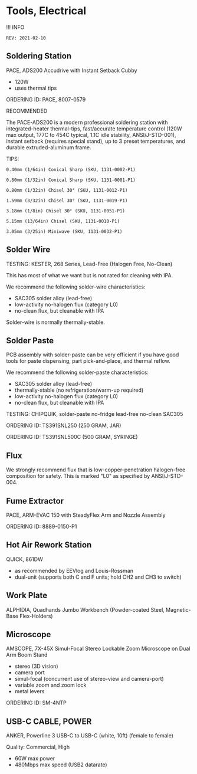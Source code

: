 # Tools, Electrical

!!! INFO

	REV: 2021-02-10

## Soldering Station

PACE, ADS200 Accudrive with Instant Setback Cubby

* 120W
* uses thermal tips

ORDERING ID: PACE, 8007-0579

RECOMMENDED

The PACE-ADS200 is a modern professional soldering station with integrated-heater thermal-tips, fast/accurate temperature control (120W max output, 177C to 454C typical, 1.1C idle stability, ANSI/J-STD-001), instant setback (requires special stand), up to 3 preset temperatures, and durable extruded-aluminum frame.

TIPS:

```
0.40mm (1/64in) Conical Sharp (SKU, 1131-0002-P1)

0.80mm (1/32in) Conical Sharp (SKU, 1131-0001-P1)

0.80mm (1/32in) Chisel 30° (SKU, 1131-0012-P1)

1.59mm (3/32in) Chisel 30° (SKU, 1131-0019-P1)

3.18mm (1/8in) Chisel 30° (SKU, 1131-0051-P1)

5.15mm (13/64in) Chisel (SKU, 1131-0010-P1)

3.05mm (3/25in) Miniwave (SKU, 1131-0032-P1)
```

## Solder Wire

TESTING: KESTER, 268 Series, Lead-Free (Halogen Free, No-Clean)

This has most of what we want but is not rated for cleaning with IPA.

We recommend the following solder-wire characteristics:

* SAC305 solder alloy (lead-free)
* low-activity no-halogen flux (category L0)
* no-clean flux, but cleanable with IPA

Solder-wire is normally thermally-stable.

## Solder Paste

PCB assembly with solder-paste can be very efficient if you have good tools for paste dispensing, part pick-and-place, and thermal reflow. 

We recommend the following solder-paste characteristics:

* SAC305 solder alloy (lead-free)
* thermally-stable (no refrigeration/warm-up required)
* low-activity no-halogen flux (category L0)
* no-clean flux, but cleanable with IPA

TESTING: CHIPQUIK, solder-paste no-fridge lead-free no-clean SAC305

ORDERING ID: TS391SNL250 (250 GRAM, JAR)

ORDERING ID: TS391SNL500C (500 GRAM, SYRINGE)

## Flux

We strongly recommend flux that is low-copper-penetration halogen-free composition for safety. This is marked "L0" as specified by ANSI/J-STD-004.

## Fume Extractor

PACE, ARM-EVAC 150 with SteadyFlex Arm and Nozzle Assembly

ORDERING ID: 8889-0150-P1

## Hot Air Rework Station

QUICK, 861DW

* as recommended by EEVlog and Louis-Rossman
* dual-unit (supports both C and F units; hold CH2 and CH3 to switch)

## Work Plate

ALPHIDIA, Quadhands Jumbo Workbench (Powder-coated Steel, Magnetic-Base Flex-Holders)

## Microscope

AMSCOPE, 7X-45X Simul-Focal Stereo Lockable Zoom Microscope on Dual Arm Boom Stand

* stereo (3D vision)
* camera port
* simul-focal (concurrent use of stereo-view and camera-port)
* variable zoom and zoom lock
* metal levers

ORDERING ID: SM-4NTP

## USB-C CABLE, POWER

ANKER, Powerline 3 USB-C to USB-C (white, 10ft) (female to female)

Quality: Commercial, High

* 60W max power
* 480Mbps max speed (USB2 datarate)


